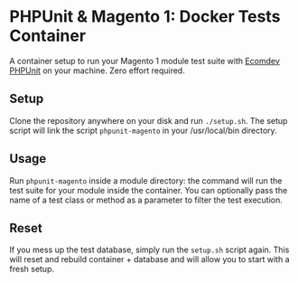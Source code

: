 # PHPUnit & Magento 1: Docker Tests Container
A container setup to run your Magento 1 module test suite with [Ecomdev PHPUnit](https://github.com/EcomDev/EcomDev_PHPUnit) on your machine. Zero effort required.

## Setup
Clone the repository anywhere on your disk and run `./setup.sh`. The setup script will link the script `phpunit-magento` in your /usr/local/bin directory.

## Usage
Run `phpunit-magento` inside a module directory: the command will run the test suite for your module inside the container. You can optionally pass the name of a test class or method as a parameter to filter the test execution.

## Reset
If you mess up the test database, simply run the `setup.sh` script again. This will reset and rebuild container + database and will allow you to start with a fresh setup.